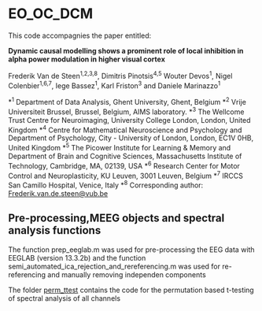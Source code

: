 # EO_OC_DCM
This code accompagnies the paper entitled:

**Dynamic causal modelling shows a prominent role of local inhibition in alpha power modulation in higher visual cortex**

Frederik Van de Steen<sup>1,2,3,8</sup>, Dimitris Pinotsis<sup>4,5</sup> Wouter Devos<sup>1</sup>, Nigel Colenbier<sup>1,6,7</sup>, Iege Bassez<sup>1</sup>, Karl Friston<sup>3</sup> and Daniele Marinazzo<sup>1</sup>

*<sup>1</sup> Department of Data Analysis, Ghent University, Ghent, Belgium
*<sup>2</sup> Vrije Universiteit Brussel, Brussel, Belgium, AIMS laboratory. 
*<sup>3</sup> The Wellcome Trust Centre for Neuroimaging, University College London, London, United Kingdom
*<sup>4</sup> Centre for Mathematical Neuroscience and Psychology and Department of Psychology, City - University of London, London, EC1V 0HB, United Kingdom
*<sup>5</sup> The Picower Institute for Learning & Memory and Department of Brain and Cognitive Sciences, Massachusetts Institute of Technology, Cambridge, MA, 02139, USA
*<sup>6</sup> Research Center for Motor Control and Neuroplasticity, KU Leuven, 3001 Leuven, Belgium
*<sup>7</sup> IRCCS San Camillo Hospital, Venice, Italy
*<sup>8</sup> Corresponding author: Frederik.van.de.steen@vub.be

 


## Pre-processing,MEEG objects and spectral analysis functions
The function prep_eeglab.m was used for pre-processing the EEG data with EEGLAB (version 13.3.2b)
and the function semi_automated_ica_rejection_and_rereferencing.m was used for re-referencing and manually removing independen components

The folder [perm_ttest](https://github.com/Frederikvdsteen/EO_OC_DCM/tree/main/perm_ttest) contains the code for the 
permutation based t-testing of spectral analysis of all channels
